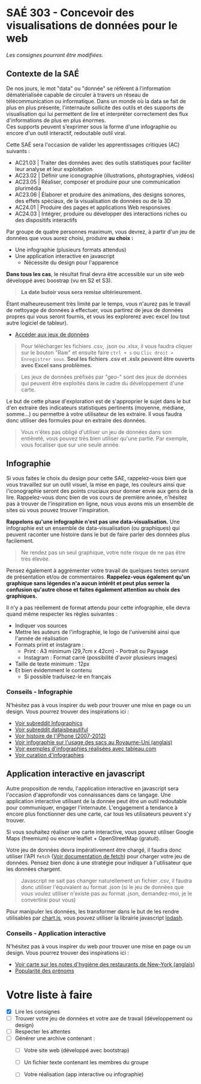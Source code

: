 # SAÉ 303 - Concevoir des visualisations de données pour le web
_Les consignes pourront être modifiées._

## Contexte de la SAÉ
De nos jours, le mot "data" ou "donnée" se réfèrent à l’information dématérialisée capable de circuler à travers un réseau de télécommunication ou informatique.
Dans un monde où la data se fait de plus en plus présente, l'internaute sollicite des outils et des supports de visualisation qui lui permettent de lire et interpréter correctement des flux d'informations de plus en plus énormes.  
Ces supports peuvent s'exprimer sous la forme d'une infographie ou encore d'un outil interactif, redoutable outil viral.

Cette SAÉ sera l'occasion de valider les apprentissages critiques (AC) suivants : 

- AC21.03 | Traiter des données avec des outils statistiques pour faciliter leur analyse et leur exploitation
- AC23.02 | Définir une iconographie (illustrations, photographies, vidéos)
- AC23.05 | Réaliser, composer et produire pour une communication plurimédia
- AC23.06 | Élaborer et produire des animations, des designs sonores, des effets spéciaux, de la visualisation de données ou de la 3D
- AC24.01 | Produire des pages et applications Web responsives
- AC24.03 | Intégrer, produire ou développer des interactions riches ou des dispositifs interactifs

Par groupe de quatre personnes maximum, vous devrez, à partir d'un jeu de données que vous aurez choisi, produire **au choix :**
- Une infographie (plusieurs formats attendus)
- Une application interactive en javascript
  - Nécessite du design pour l'apparence

**Dans tous les cas**, le résultat final devra être accessible sur un site web développé avec boostrap (vu en S2 et S3).

> **La date butoir vous sera remise ultérieurement.**

Étant malheureusement très limité par le temps, vous n'aurez pas le travail de nettoyage de données à effectuer, vous partirez de jeux de données propres qui vous seront fournis, et vous les explorerez avec excel (ou tout autre logiciel de tableur).

- [Accéder aux jeux de données](datasets/)
> Pour télécharger les fichiers .csv, .json ou .xlsx, il vous faudra cliquer sur le bouton "Raw" et ensuite faire `ctrl + s` ou `Clic droit > Enregistrer sous`. **Seul les fichiers .csv et .xslx peuvent être ouverts avec Excel sans problèmes.**

> Les jeux de données préfixés par "geo-" sont des jeux de données qui peuvent être exploités dans le cadre du dévéloppement d'une carte.

Le but de cette phase d'exploration est de s'approprier le sujet dans le but d'en extraire des indicateurs statistiques pertinents (moyenne, médiane, somme...) ou permettre à votre utilisateur de les extraire. Il vous faudra donc utiliser des formules pour en extraire des données.

> Vous n'êtes pas obligé d'utiliser un jeu de données dans son entièreté, vous pouvez très bien utiliser qu'une partie. Par exemple, vous focaliser que sur une seule année.

## Infographie
Si vous faites le choix du design pour cette SAE, rappelez-vous bien que vous travaillez sur un outil visuel, la mise en page, les couleurs ainsi que l'iconographie seront des points cruciaux pour donner envie aux gens de la lire. Rappelez-vous donc bien de vos cours de première année, n'hésitez pas à trouver de l'inspiration en ligne, nous vous avons mis un ensemble de sites où vous pouvez trouver l'inspiration.

**Rappelons qu'une infographie n'est pas une data-visualisation.** Une infographie est un ensemble de data-visualisation (ou graphiques) qui peuvent raconter une histoire dans le but de faire parler des données plus facilement.

> Ne rendez pas un seul graphique, votre note risque de ne pas être très élevée.

Pensez également à aggrémenter votre travail de quelques textes servant de présentation et/ou de commentaires. **Rappelez-vous également qu'un graphique sans légendes n'a aucun intérêt et peut plus semer la confusion qu'autre chose et faites également attention au choix des graphiques.**

Il n'y a pas réellement de format attendu pour cette infographie, elle devra quand même respecter les règles suivantes :
- Indiquer vos sources
- Mettre les auteurs de l'infographie, le logo de l'université ainsi que l'année de réalisation
- Formats print et instagram :
  - Print : A3 minimum (29,7cm x 42cm) - Portrait ou Paysage
  - Instagram : Format carré (possibilité d'avoir plusieurs images)
- Taille de texte minimum : 12px
- Et bien évidemment le contenu
  - Si possible traduisez-le en français

### Conseils - Infographie
N'hésitez pas à vous inspirer du web pour trouver une mise en page ou un design. Vous pourrez trouver des inspirations ici :
- [Voir subreddit Infographics](https://www.reddit.com/r/Infographics/)
- [Voir subreddit dataisbeautiful](https://www.reddit.com/r/dataisbeautiful/)
- [Voir histoire de l'iPhone (2007-2012)](https://www.pinterest.fr/pin/91479436152166905/)
- [Voir infographie sur l'usage des sacs au Royaume-Uni (anglais)](https://www.informationisbeautifulawards.com/showcase/3906-breaking-bag-habits)
- [Voir exemples d'infographies réalisées avec tableau.com](https://public.tableau.com/app/discover/viz-of-the-day)
- [Voir curation d'infographies](http://visdata.mit.edu/explore.html)

## Application interactive en javascript 

Autre proposition de rendu, l'application interactive en javascript sera l'occasion d'approfondir vos connaissances dans ce langage. Une application interactive utilisant de la donnée peut être un outil redoutable pour communiquer, engager l'internaute. L'engagement a tendance à encore plus fonctionner des une carte, car tous les utilisateurs peuvent s'y trouver.

Si vous souhaitez réaliser une carte interactive, vous pouvez utiliser Google Maps (freemium) ou encore leaflet + OpenStreetMap (gratuit).

Votre jeu de données devra impérativement être chargé, il faudra donc utiliser l'API `fetch` ([Voir documentation de fetch](https://developer.mozilla.org/fr/docs/Web/API/Fetch_API/Using_Fetch)) pour charger votre jeu de données. Pensez bien donc à une stratégie pour indiquer à l'utilisateur que les données chargent.

> Javascript ne sait pas changer naturellement un fichier .csv, il faudra donc utiliser l'équivalent au format .json (si le jeu de données que vous voulez utiliser n'existe pas au format .json, demandez-moi, je le convertirai pour vous)

Pour manipuler les données, les transformer dans le but de les rendre utilisables par [chart.js](https://www.chartjs.org/), vous pouvez utiliser la librairie javascript [lodash](https://lodash.com/docs/4.17.15).

### Conseils - Application interactive
N'hésitez pas à vous inspirer du web pour trouver une mise en page ou un design. Vous pourrez trouver des inspirations ici :
- [Voir carte sur les notes d'hygiène des restaurants de New-York (anglais)](http://archive.nytimes.com/www.nytimes.com/interactive/dining/new-york-health-department-restaurant-ratings-map.html)
- [Popularité des prénoms](https://dataaddict.fr/prenoms/)

# Votre liste à faire
  - [x] Lire les consignes
  - [ ] Trouver votre jeu de données et votre axe de travail (développement ou design)
  - [ ] Respecter les attentes
  - [ ] Générer une archive contenant :
    - [ ] Votre site web (développé avec bootstrap)
    - [ ] Un fichier texte contenant les membres du groupe
    - [ ] Votre réalisation (app interactive ou infographie)

